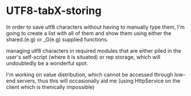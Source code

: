 # UTF8-tabX-storing

In order to save utf8 characters without having to manually type them, I'm going to create a list with all of them and show them using either the shared.(e.g) or _G(e.g) supplied functions.

managing utf8 characters in required modules that are either piled in the user's self-script (where it is situated) or rep storage, which will undoubtedly be a wonderful spot.

I'm working on value distribution, which cannot be accessed through low-end servers, thus this will occasionally aid me (using HttpService on the client which is thenically impossible)
